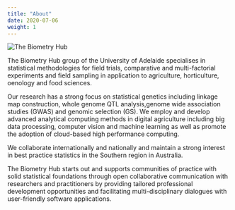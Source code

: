 ```yaml
---
title: "About"
date: 2020-07-06
weight: 1
---
```


![The Biometry Hub](/featuredimage.jpg)

The Biometry Hub group of the University of Adelaide specialises in statistical methodologies for field trials, comparative and multi-factorial experiments and field sampling in application to agriculture, horticulture, oenology and food sciences.

Our research has a strong focus on statistical genetics including linkage map construction, whole genome QTL analysis,genome wide association studies (GWAS) and genomic selection (GS). We employ and develop advanced analytical computing methods in digital agriculture including big data processing, computer vision and machine learning as well as promote the adoption of cloud-based high performance computing.

We collaborate internationally and nationally and maintain a strong interest in best practice statistics in the Southern region in Australia.

The Biometry Hub starts out and supports communities of practice with solid statistical foundations through open collaborative communication with researchers and practitioners by providing tailored professional development opportunities and facilitating multi-disciplinary dialogues with user-friendly software applications.
